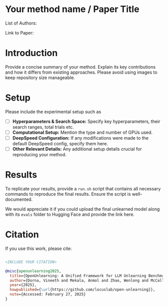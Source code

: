# Your method name / Paper Title

List of Authors: 

Link to Paper: 


# Introduction

Provide a concise summary of your method. Explain its key contributions and how it differs from existing approaches. Please avoid using images to keep repository size manageable.


# Setup

Please include the experimental setup such as

- [ ] **Hyperparameters & Search Space:** Specify key hyperparameters, their search ranges, total trials etc.
- [ ] **Computational Setup:** Mention the type and number of GPUs used.
- [ ] **DeepSpeed Configuration:** If any modifications were made to the default DeepSpeed config, specify them here.
- [ ] **Other Relevant Details:** Any additional setup details crucial for reproducing your method.

# Results

To replicate your results, provide a `run.sh` script that contains all necessary commands to reproduce the final results. Ensure the script is well-documented.

We would appreciate it if you could upload the final unlearned model along with its `evals` folder to Hugging Face and provide the link here.

# Citation


If you use this work, please cite:

```bibtex

<INCLUDE YOUR CITATION>

@misc{openunlearning2025,
  title={OpenUnlearning: A Unified Framework for LLM Unlearning Benchmarks},
  author={Dorna, Vineeth and Mekala, Anmol and Zhao, Wenlong and McCallum, Andrew and Kolter, J Zico and Maini, Pratyush},
  year={2025},
  howpublished={\url{https://github.com/locuslab/open-unlearning}},
  note={Accessed: February 27, 2025}
}
```